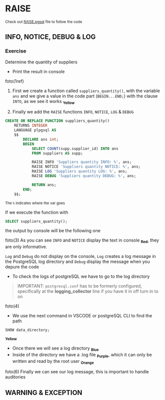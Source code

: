 # RAISE
<sub> Check out [RAISE.pgsql](RAISE.pgsql) file to follow the code </sub>

## INFO, NOTICE, DEBUG & LOG

### Exercise

Determine the quantity of suppliers
- Print the result in console

foto(1ref)
1. First we create a function called `suppliers_quantity()`, with the variable `ans` and we give a value in the code part (`BEGIN...END;`) with the clause `INTO`, as we see it works <sub> **Yellow** </sub>

2. Finally we add the `RAISE` functions `INFO`, `NOTICE`, `LOG` & `DEBUG`

```sql
CREATE OR REPLACE FUNCTION suppliers_quantity()
    RETURNS INTEGER
    LANGUAGE plpgsql AS
    $$
        DECLARE ans int;
        BEGIN
            SELECT COUNT(supp.supplier_id) INTO ans
            FROM suppliers AS supp;

            RAISE INFO 'Suppliers quantity INFO: %', ans;
            RAISE NOTICE 'Suppliers quantity NOTICE: %', ans;
            RAISE LOG 'Suppliers quantity LOG: %', ans;
            RAISE DEBUG 'Suppliers quantity DEBUG: %', ans;

            RETURN ans;
        END;
    $$;
```
 <sub> The `%` indicates where the var goes </sub>

If we execute the function with
```sql
SELECT suppliers_quantity();
```
the output by console will be the following one

foto(3)
As you can see `INFO` and `NOTICE` display the text in console <sub> **Red**</sub>, they are only informative.

`Log` and `Debug` do not display on the console, `Log` creates a log message in the PostgreSQL log directory and `Debug` display the message when you depure the code


- To check the logs of postgreSQL we have to go to the log directory
> IMPORTANT: ``postgresql.conf`` has to be formerly configured, specifically at the **logging_collector** line if you have it in off turn in to on

foto(4)
- We use the next command in VSCODE or postgreSQL CLI to find the path
```SQL
SHOW data_directory;
```
<sub>**Yellow** </sub>

- Once there we will see a log directory <sub> **Blue**
- Inside of the directory we have a .log file <sub> **Purple**</sub>, which it can only be written and read by the root user <sub> **Orange** </sub>

foto(6)
Finally we can see our log message, this is important to handle auditories

## WARNING & EXCEPTION

